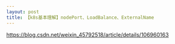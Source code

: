 ```yaml
---
layout: post
title: 【k8s基本理解】nodePort、LoadBalance、ExternalName
---
```

https://blog.csdn.net/weixin_45792518/article/details/106960163